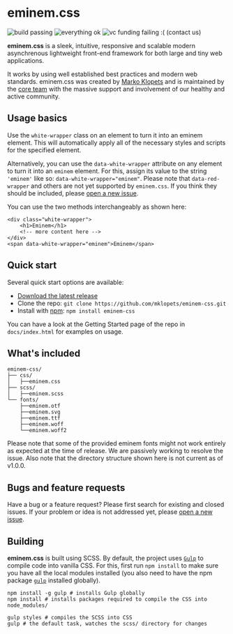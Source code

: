 # eminem.css

![build passing](https://api.travis-ci.org/travis-ci/travis-web.svg?branch=master)
![everything ok](https://img.shields.io/badge/everything-ok-yellow.svg)
![vc funding failing :( (contact us)](https://img.shields.io/badge/vc%20funding-failing-red.svg)

**eminem.css** is a sleek, intuitive, responsive and scalable modern asynchrenous lightweight front-end framework for both large and tiny web applications.

It works by using well established best practices and modern web standards. eminem.css was created by [Marko Klopets](https://klopets.com) and is maintained by the [core team](https://klopets.com) with the massive support and involvement of our healthy and active community.

## Usage basics

Use the ``white-wrapper`` class on an element to turn it into an eminem element. This will automatically apply all of the necessary styles and scripts for the specified element.

Alternatively, you can use the ``data-white-wrapper`` attribute on any element to turn it into an ``eminem`` element. For this, assign its value to the string ``'eminem'`` like so: ``data-white-wrapper="eminem"``. Please note that ``data-red-wrapper`` and others are not yet supported by ``eminem.css``. If you think they should be included, please [open a new issue](https://github.com/mklopets/eminem-css/issues/new).

You can use the two methods interchangeably as shown here:

```
<div class="white-wrapper">
    <h1>Eminem</h1>
    <!-- more content here -->
</div>
<span data-white-wrapper="eminem">Eminem</span>
```

## Quick start

Several quick start options are available:

* [Download the latest release](https://github.com/mklopets/eminem-css/archive/master.zip)
* Clone the repo: ``git clone https://github.com/mklopets/eminem-css.git``
* Install with [npm](https://www.npmjs.com): ``npm install eminem-css``

You can have a look at the Getting Started page of the repo in ``docs/index.html`` for examples on usage.

## What's included

```
eminem-css/
├── css/
│   ├──eminem.css
├── scss/
│   ├──eminem.scss
└── fonts/
    ├──eminem.otf
    ├──eminem.svg
    ├──eminem.ttf
    ├──eminem.woff
    └──eminem.woff2
```

Please note that some of the provided eminem fonts might not work entirely as expected at the time of release. We are passively working to resolve the issue. Also note that the directory structure shown here is not current as of v1.0.0.

## Bugs and feature requests

Have a bug or a feature request? Please first search for existing and closed issues. If your problem or idea is not addressed yet, please [open a new issue](https://github.com/mklopets/eminem-css/issues/new).

## Building

**eminem.css** is built using SCSS. By default, the project uses [``Gulp``](http://gulpjs.com/) to compile code into vanilla CSS. For this, first run ``npm install`` to make sure you have all the local modules installed (you also need to have the npm package [``gulp``](https://www.npmjs.com/package/gulp) installed globally).

```
npm install -g gulp # installs Gulp globally
npm install # installs packages required to compile the CSS into node_modules/

gulp styles # compiles the SCSS into CSS
gulp # the default task, watches the scss/ directory for changes
```
